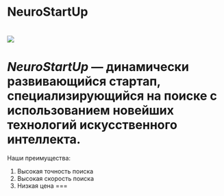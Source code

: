 # NeuroStartUp
![](https://netology-code.github.io/git-homeworks/introduction/assets/logo.png)
===
*NeuroStartUp* — динамически развивающийся стартап, специализирующийся на поиске с использованием новейших технологий искусственного интеллекта.
===
Наши преимущества:
1. Высокая точность поиска
2. Высокая скорость поиска
3. Низкая цена
===
